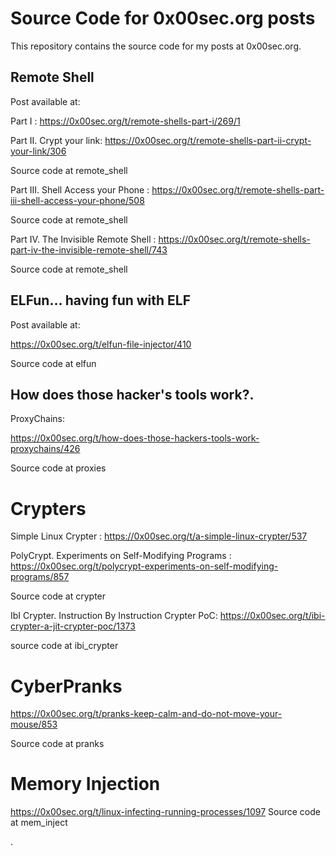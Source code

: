 # Source Code for 0x00sec.org posts

This repository contains the source code for my posts at 0x00sec.org.

## Remote Shell
Post available at: 

Part I : https://0x00sec.org/t/remote-shells-part-i/269/1

Part II. Crypt your link: https://0x00sec.org/t/remote-shells-part-ii-crypt-your-link/306

Source code at remote_shell

Part III. Shell Access your Phone : https://0x00sec.org/t/remote-shells-part-iii-shell-access-your-phone/508

Source code at remote_shell

Part IV. The Invisible Remote Shell : https://0x00sec.org/t/remote-shells-part-iv-the-invisible-remote-shell/743

Source code at remote_shell

## ELFun... having fun with ELF
Post available at:

https://0x00sec.org/t/elfun-file-injector/410

Source code at elfun

## How does those hacker's tools work?. 

ProxyChains:

https://0x00sec.org/t/how-does-those-hackers-tools-work-proxychains/426

Source code at proxies

# Crypters

Simple Linux Crypter : https://0x00sec.org/t/a-simple-linux-crypter/537

PolyCrypt. Experiments on Self-Modifying Programs : https://0x00sec.org/t/polycrypt-experiments-on-self-modifying-programs/857

Source code at crypter

IbI Crypter. Instruction By Instruction Crypter PoC:  https://0x00sec.org/t/ibi-crypter-a-jit-crypter-poc/1373

source code at ibi_crypter
# CyberPranks

https://0x00sec.org/t/pranks-keep-calm-and-do-not-move-your-mouse/853

Source code at pranks

# Memory Injection

https://0x00sec.org/t/linux-infecting-running-processes/1097
Source code at mem_inject

.
